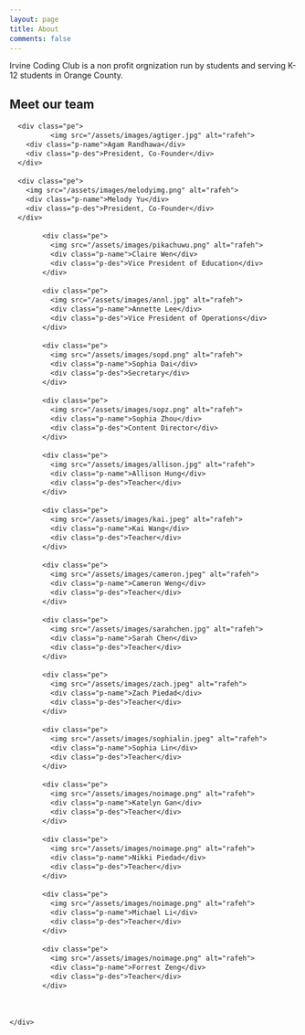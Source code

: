 ```yaml
---
layout: page
title: About
comments: false
---
```


Irvine Coding Club is a non profit orgnization run by students and serving K-12 students in Orange County.

<div class="team-section">
  <div class="inner-width">
    <h2>Meet our team </h2>
    <div class="pers">

      <div class="pe">
              <img src="/assets/images/agtiger.jpg" alt="rafeh">
        <div class="p-name">Agam Randhawa</div>
        <div class="p-des">President, Co-Founder</div>
      </div>

      <div class="pe">
        <img src="/assets/images/melodyimg.png" alt="rafeh">
        <div class="p-name">Melody Yu</div>
        <div class="p-des">President, Co-Founder</div>
      </div>

            <div class="pe">
              <img src="/assets/images/pikachuwu.png" alt="rafeh">
              <div class="p-name">Claire Wen</div>
              <div class="p-des">Vice President of Education</div>
            </div>

            <div class="pe">
              <img src="/assets/images/annl.jpg" alt="rafeh">
              <div class="p-name">Annette Lee</div>
              <div class="p-des">Vice President of Operations</div>
            </div>

            <div class="pe">
              <img src="/assets/images/sopd.png" alt="rafeh">
              <div class="p-name">Sophia Dai</div>
              <div class="p-des">Secretary</div>
            </div>

            <div class="pe">
              <img src="/assets/images/sopz.png" alt="rafeh">
              <div class="p-name">Sophia Zhou</div>
              <div class="p-des">Content Director</div>
            </div>

            <div class="pe">
              <img src="/assets/images/allison.jpg" alt="rafeh">
              <div class="p-name">Allison Hung</div>
              <div class="p-des">Teacher</div>
            </div>

            <div class="pe">
              <img src="/assets/images/kai.jpeg" alt="rafeh">
              <div class="p-name">Kai Wang</div>
              <div class="p-des">Teacher</div>
            </div>

            <div class="pe">
              <img src="/assets/images/cameron.jpeg" alt="rafeh">
              <div class="p-name">Cameron Weng</div>
              <div class="p-des">Teacher</div>
            </div>

            <div class="pe">
              <img src="/assets/images/sarahchen.jpg" alt="rafeh">
              <div class="p-name">Sarah Chen</div>
              <div class="p-des">Teacher</div>
            </div>

            <div class="pe">
              <img src="/assets/images/zach.jpeg" alt="rafeh">
              <div class="p-name">Zach Piedad</div>
              <div class="p-des">Teacher</div>
            </div>

            <div class="pe">
              <img src="/assets/images/sophialin.jpeg" alt="rafeh">
              <div class="p-name">Sophia Lin</div>
              <div class="p-des">Teacher</div>
            </div>

            <div class="pe">
              <img src="/assets/images/noimage.png" alt="rafeh">
              <div class="p-name">Katelyn Gan</div>
              <div class="p-des">Teacher</div>
            </div>

            <div class="pe">
              <img src="/assets/images/noimage.png" alt="rafeh">
              <div class="p-name">Nikki Piedad</div>
              <div class="p-des">Teacher</div>
            </div>

            <div class="pe">
              <img src="/assets/images/noimage.png" alt="rafeh">
              <div class="p-name">Michael Li</div>
              <div class="p-des">Teacher</div>
            </div>

            <div class="pe">
              <img src="/assets/images/noimage.png" alt="rafeh">
              <div class="p-name">Forrest Zeng</div>
              <div class="p-des">Teacher</div>
            </div>



    </div>
  </div>
</div>

